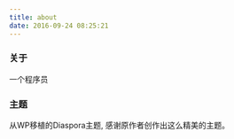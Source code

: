 ```yaml
---
title: about
date: 2016-09-24 08:25:21
---
```


### 关于
一个程序员

### 主题
从WP移植的Diaspora主题, 感谢原作者创作出这么精美的主题。

